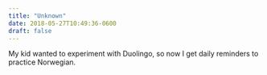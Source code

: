 ```yaml
---
title: "Unknown"
date: 2018-05-27T10:49:36-0600
draft: false
---
```


My kid wanted to experiment with Duolingo, so now I get daily reminders to practice Norwegian.
